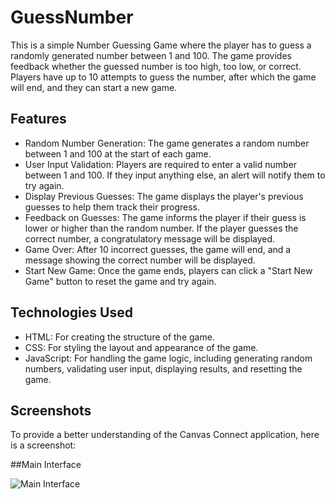 # GuessNumber
 
This is a simple Number Guessing Game where the player has to guess a randomly generated number between 1 and 100. The game provides feedback whether the guessed number is too high, too low, or correct. Players have up to 10 attempts to guess the number, after which the game will end, and they can start a new game.

## Features
 - Random Number Generation: The game generates a random number between 1 and 100 at the start of each game.
 - User Input Validation: Players are required to enter a valid number between 1 and 100. If they input anything else, an alert will notify them to try again.
 - Display Previous Guesses: The game displays the player's previous guesses to help them track their progress.
 - Feedback on Guesses: The game informs the player if their guess is lower or higher than the random number. If the player guesses the correct number, a congratulatory message will be displayed.
 - Game Over: After 10 incorrect guesses, the game will end, and a message showing the correct number will be displayed.
 - Start New Game: Once the game ends, players can click a "Start New Game" button to reset the game and try again.

## Technologies Used
 - HTML: For creating the structure of the game.
 - CSS: For styling the layout and appearance of the game.
 - JavaScript: For handling the game logic, including generating random numbers, validating user input, displaying results, and resetting the game.

## Screenshots

To provide a better understanding of the Canvas Connect application, here is a screenshot:

##Main Interface

![Main Interface](screenshots/Home1.png)

